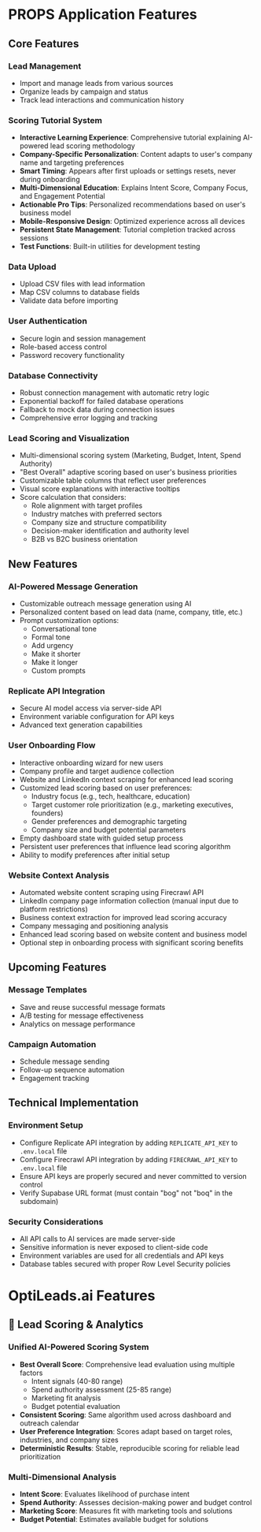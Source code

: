 # PROPS Application Features

## Core Features

### Lead Management
- Import and manage leads from various sources
- Organize leads by campaign and status
- Track lead interactions and communication history

### Scoring Tutorial System
- **Interactive Learning Experience**: Comprehensive tutorial explaining AI-powered lead scoring methodology
- **Company-Specific Personalization**: Content adapts to user's company name and targeting preferences
- **Smart Timing**: Appears after first uploads or settings resets, never during onboarding
- **Multi-Dimensional Education**: Explains Intent Score, Company Focus, and Engagement Potential
- **Actionable Pro Tips**: Personalized recommendations based on user's business model
- **Mobile-Responsive Design**: Optimized experience across all devices
- **Persistent State Management**: Tutorial completion tracked across sessions
- **Test Functions**: Built-in utilities for development testing

### Data Upload
- Upload CSV files with lead information
- Map CSV columns to database fields
- Validate data before importing

### User Authentication
- Secure login and session management
- Role-based access control
- Password recovery functionality

### Database Connectivity
- Robust connection management with automatic retry logic
- Exponential backoff for failed database operations
- Fallback to mock data during connection issues
- Comprehensive error logging and tracking

### Lead Scoring and Visualization
- Multi-dimensional scoring system (Marketing, Budget, Intent, Spend Authority)
- "Best Overall" adaptive scoring based on user's business priorities
- Customizable table columns that reflect user preferences
- Visual score explanations with interactive tooltips
- Score calculation that considers:
  - Role alignment with target profiles
  - Industry matches with preferred sectors
  - Company size and structure compatibility
  - Decision-maker identification and authority level
  - B2B vs B2C business orientation

## New Features

### AI-Powered Message Generation
- Customizable outreach message generation using AI
- Personalized content based on lead data (name, company, title, etc.)
- Prompt customization options:
  - Conversational tone
  - Formal tone
  - Add urgency
  - Make it shorter
  - Make it longer
  - Custom prompts

### Replicate API Integration
- Secure AI model access via server-side API
- Environment variable configuration for API keys
- Advanced text generation capabilities

### User Onboarding Flow
- Interactive onboarding wizard for new users
- Company profile and target audience collection
- Website and LinkedIn context scraping for enhanced lead scoring
- Customized lead scoring based on user preferences:
  - Industry focus (e.g., tech, healthcare, education)
  - Target customer role prioritization (e.g., marketing executives, founders)
  - Gender preferences and demographic targeting
  - Company size and budget potential parameters
- Empty dashboard state with guided setup process
- Persistent user preferences that influence lead scoring algorithm
- Ability to modify preferences after initial setup

### Website Context Analysis
- Automated website content scraping using Firecrawl API
- LinkedIn company page information collection (manual input due to platform restrictions)
- Business context extraction for improved lead scoring accuracy
- Company messaging and positioning analysis
- Enhanced lead scoring based on website content and business model
- Optional step in onboarding process with significant scoring benefits

## Upcoming Features

### Message Templates
- Save and reuse successful message formats
- A/B testing for message effectiveness
- Analytics on message performance

### Campaign Automation
- Schedule message sending
- Follow-up sequence automation
- Engagement tracking

## Technical Implementation

### Environment Setup
- Configure Replicate API integration by adding `REPLICATE_API_KEY` to `.env.local` file
- Configure Firecrawl API integration by adding `FIRECRAWL_API_KEY` to `.env.local` file
- Ensure API keys are properly secured and never committed to version control
- Verify Supabase URL format (must contain "bog" not "boq" in the subdomain)

### Security Considerations
- All API calls to AI services are made server-side
- Sensitive information is never exposed to client-side code
- Environment variables are used for all credentials and API keys
- Database tables secured with proper Row Level Security policies 

# OptiLeads.ai Features

## 🎯 **Lead Scoring & Analytics**

### **Unified AI-Powered Scoring System**
- **Best Overall Score**: Comprehensive lead evaluation using multiple factors
  - Intent signals (40-80 range)
  - Spend authority assessment (25-85 range)  
  - Marketing fit analysis
  - Budget potential evaluation
- **Consistent Scoring**: Same algorithm used across dashboard and outreach calendar
- **User Preference Integration**: Scores adapt based on target roles, industries, and company sizes
- **Deterministic Results**: Stable, reproducible scoring for reliable lead prioritization

### **Multi-Dimensional Analysis**
- **Intent Score**: Evaluates likelihood of purchase intent
- **Spend Authority**: Assesses decision-making power and budget control
- **Marketing Score**: Measures fit with marketing tools and solutions
- **Budget Potential**: Estimates available budget for solutions 